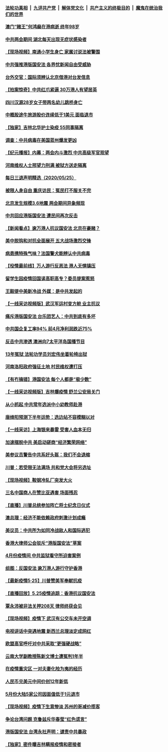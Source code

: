 ####  [法轮功真相](../../../../basic/blob/master/README.md?t=05261701) &nbsp;|&nbsp; [九评共产党](../../../../9ping.md/blob/master/README.md?t=05261701) &nbsp;|&nbsp; [解体党文化](../../../../jtdwh.md/blob/master/README.md?t=05261701)  &nbsp;|&nbsp; [共产主义的终极目的](../../../../gczydzjmd.md/blob/master/README.md?t=05261701) &nbsp;|&nbsp; [魔鬼在统治我们的世界](../../../../mgztzwmdsj.md/blob/master/README.md?t=05261701) 

#### [澳门“赌王”何鸿燊在港病逝 终年98岁](../pages/nsc413/n12137098.md?t=05261701) 

#### [中共两会期间 湖北每天出现无症状感染者](../pages/nsc413/n12137005.md?t=05261701) 


#### [【现场视频】南通小学生身亡 家属讨说法被警围](../pages/nsc413/n12136891.md?t=05261701) 

#### [中共强推港版国安法 各界忧新闻自由受威胁](../pages/nsc413/n12136517.md?t=05261701) 

#### [台外交官：国际须辨认北京借港对台发信息](../pages/nsc413/n12136552.md?t=05261701) 

#### [【拍案惊奇】中共红爪紧逼 30万港人有望居英](../pages/nsc413/n12136377.md?t=05261701) 

#### [四川汉源28岁女子带两名幼儿跳桥身亡](../pages/nsc413/n12136748.md?t=05261701) 

#### [中概股途牛旅游股价连续低于1美元 面临退市](../pages/nsc413/n12136279.md?t=05261701) 

#### [【独家】吉林北华护士染疫 55同事隔离](../pages/nsc413/n12131537.md?t=05261701) 

#### [调查：中共病毒在美国蓝州爆发更凶](../pages/nsc413/n12136227.md?t=05261701) 

#### [【纪元播报】内幕：两会内斗激烈 中共高级军官观望](../pages/nsc413/n12136372.md?t=05261701) 

#### [河南维权人士邢望力刑满 被狱方送走隔离](../pages/nsc413/n12136275.md?t=05261701) 

#### [每日三退声明精选（2020/05/25）](../pages/nsc413/n12136563.md?t=05261701) 

#### [被限人身自由 重庆访民：冤民打不服关不完](../pages/nsc413/n12136140.md?t=05261701) 

#### [北京发生规模3.6地震 两会期间异象频现](../pages/nsc413/n12136298.md?t=05261701) 

#### [中共回应港版国安法 遭民间再次反击](../pages/nsc413/n12136125.md?t=05261701) 

#### [【新闻看点】逾万港人抗议国安法 北京在豪赌？](../pages/nsc413/n12136108.md?t=05261701) 

#### [美中脱钩和对抗全面展开 五大战场激烈交锋](../pages/nsc413/n12136200.md?t=05261701) 

#### [病患携特殊气味？法国警犬能辨认中共病毒](../pages/nsc413/n12136210.md?t=05261701) 

#### [【役情最前线】万人游行反恶法 港人无惧镇压](../pages/nsc413/n12136130.md?t=05261701) 

#### [留学生因疫情回国读高职高专？委员提案惹怒](../pages/nsc413/n12136143.md?t=05261701) 

#### [王毅提中美新冷战 外媒：是中共发起的](../pages/nsc413/n12136080.md?t=05261701) 

#### [【一线采访视频版】武汉军运村变方舱 业主抗议](../pages/nsc413/n12136005.md?t=05261701) 

#### [痛斥港版国安法 台乐团艺人：中共到底有多坏](../pages/nsc413/n12135970.md?t=05261701) 

#### [中共国企复工率94% 前4月净利润跌近75%](../pages/nsc413/n12135962.md?t=05261701) 

#### [反击中共渗透 澳洲向7太平洋岛国播节目](../pages/nsc413/n12136063.md?t=05261701) 

#### [13年冤狱 法轮功学员刘宏伟坐着轮椅出狱](../pages/nsc413/n12134894.md?t=05261701) 

#### [河南洛阳政府强征土地 村民维权遭打压](../pages/nsc413/n12135980.md?t=05261701) 

#### [【有冇搞错】港国安法 每个人都是“极少数”](../pages/nsc413/n12135998.md?t=05261701) 

#### [【一线采访视频版】吉林爆疫情 舒兰公安局关门](../pages/nsc413/n12135953.md?t=05261701) 

#### [从小抓起 中共常年选派中小幼教师赴港](../pages/nsc413/n12135946.md?t=05261701) 

#### [唐绮阳预测下半年运势：选边站不容模糊以对](../pages/nsc413/n12135738.md?t=05261701) 

#### [【一线采访】上海银来暴雷 受害人血本无归](../pages/nsc413/n12135580.md?t=05261701) 

#### [加速摆脱中共 美启动磋商“经济繁荣网络”](../pages/nsc413/n12135567.md?t=05261701) 

#### [美参议员警告中共系好头盔：我们不会退缩](../pages/nsc413/n12135536.md?t=05261701) 

#### [川普：若受限无法满场 共和党大会将另选址](../pages/nsc413/n12135594.md?t=05261701) 

#### [【现场视频】鞍钢冷轧厂突发大火](../pages/nsc413/n12135630.md?t=05261701) 

#### [三名中国商人在赞比亚遇害 场面残忍](../pages/nsc413/n12135591.md?t=05261701) 

#### [【直播】川普总统参加阵亡将士纪念日仪式](../pages/nsc413/n12135420.md?t=05261701) 

#### [澳总理：经济不能依赖政府刺激计划成瘾](../pages/nsc413/n12135474.md?t=05261701) 

#### [美议员：中共所为如同冷战敌人和国际逃犯](../pages/nsc413/n12135413.md?t=05261701) 

#### [香港大律师公会驳斥“港版国安法”草案](../pages/nsc413/n12134928.md?t=05261701) 

#### [4月份疫情间 中共监狱看守所迫害案例](../pages/nsc413/n12133086.md?t=05261701) 

#### [组图：反国安法 逾万港人游行守护香港](../pages/nsc413/n12135062.md?t=05261701) 

#### [【最新疫情5·25】川普赞美军奉献抗疫](../pages/nsc413/n12129818.md?t=05261701) 

#### [【直播回放】5.25疫情追踪：香港抗议国安法](../pages/nsc413/n12135040.md?t=05261701) 

#### [覃永沛被非法关押208天 律师终获会见](../pages/nsc413/n12135006.md?t=05261701) 

#### [【现场视频】疫情下 武汉有公交车未开空调](../pages/nsc413/n12134869.md?t=05261701) 

#### [电视讲话中突遇地震 新西兰总理淡定成网红](../pages/nsc413/n12135034.md?t=05261701) 

#### [欧盟高官呼吁对中共采取“更强硬战略”](../pages/nsc413/n12134842.md?t=05261701) 

#### [云南大学副教授陈新文博士遭冤判1年半](../pages/nsc413/n12132729.md?t=05261701) 

#### [在疫情重灾区 一对夫妻化险为夷的经历](../pages/nsc413/n12132805.md?t=05261701) 

#### [人民币兑美元中间价创12年新低](../pages/nsc413/n12134953.md?t=05261701) 


#### [5月份大陆5家公司因面值低于1元退市](../pages/nsc413/n12134345.md?t=05261701) 

#### [【现场视频】疫情下生意惨淡 苏州的哥减价揽客](../pages/nsc413/n12134493.md?t=05261701) 

#### [争论台湾问题 克鲁兹斥华春莹“红色谎言”](../pages/nsc413/n12134821.md?t=05261701) 

#### [港版国安法 台湾永社声明：谴责中共暴政](../pages/nsc413/n12134644.md?t=05261701) 

#### [【独家】密件曝吉林瞒报疫情和密接者](../pages/nsc413/n12133619.md?t=05261701) 

